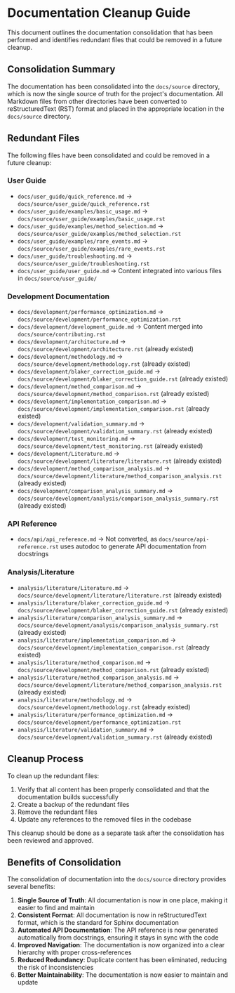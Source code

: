 # Documentation Cleanup Guide

This document outlines the documentation consolidation that has been performed and identifies redundant files that could be removed in a future cleanup.

## Consolidation Summary

The documentation has been consolidated into the `docs/source` directory, which is now the single source of truth for the project's documentation. All Markdown files from other directories have been converted to reStructuredText (RST) format and placed in the appropriate location in the `docs/source` directory.

## Redundant Files

The following files have been consolidated and could be removed in a future cleanup:

### User Guide

- `docs/user_guide/quick_reference.md` → `docs/source/user_guide/quick_reference.rst`
- `docs/user_guide/examples/basic_usage.md` → `docs/source/user_guide/examples/basic_usage.rst`
- `docs/user_guide/examples/method_selection.md` → `docs/source/user_guide/examples/method_selection.rst`
- `docs/user_guide/examples/rare_events.md` → `docs/source/user_guide/examples/rare_events.rst`
- `docs/user_guide/troubleshooting.md` → `docs/source/user_guide/troubleshooting.rst`
- `docs/user_guide/user_guide.md` → Content integrated into various files in `docs/source/user_guide/`

### Development Documentation

- `docs/development/performance_optimization.md` → `docs/source/development/performance_optimization.rst`
- `docs/development/development_guide.md` → Content merged into `docs/source/contributing.rst`
- `docs/development/architecture.md` → `docs/source/development/architecture.rst` (already existed)
- `docs/development/methodology.md` → `docs/source/development/methodology.rst` (already existed)
- `docs/development/blaker_correction_guide.md` → `docs/source/development/blaker_correction_guide.rst` (already existed)
- `docs/development/method_comparison.md` → `docs/source/development/method_comparison.rst` (already existed)
- `docs/development/implementation_comparison.md` → `docs/source/development/implementation_comparison.rst` (already existed)
- `docs/development/validation_summary.md` → `docs/source/development/validation_summary.rst` (already existed)
- `docs/development/test_monitoring.md` → `docs/source/development/test_monitoring.rst` (already existed)
- `docs/development/Literature.md` → `docs/source/development/literature/literature.rst` (already existed)
- `docs/development/method_comparison_analysis.md` → `docs/source/development/literature/method_comparison_analysis.rst` (already existed)
- `docs/development/comparison_analysis_summary.md` → `docs/source/development/analysis/comparison_analysis_summary.rst` (already existed)

### API Reference

- `docs/api/api_reference.md` → Not converted, as `docs/source/api-reference.rst` uses autodoc to generate API documentation from docstrings

### Analysis/Literature

- `analysis/literature/Literature.md` → `docs/source/development/literature/literature.rst` (already existed)
- `analysis/literature/blaker_correction_guide.md` → `docs/source/development/blaker_correction_guide.rst` (already existed)
- `analysis/literature/comparison_analysis_summary.md` → `docs/source/development/analysis/comparison_analysis_summary.rst` (already existed)
- `analysis/literature/implementation_comparison.md` → `docs/source/development/implementation_comparison.rst` (already existed)
- `analysis/literature/method_comparison.md` → `docs/source/development/method_comparison.rst` (already existed)
- `analysis/literature/method_comparison_analysis.md` → `docs/source/development/literature/method_comparison_analysis.rst` (already existed)
- `analysis/literature/methodology.md` → `docs/source/development/methodology.rst` (already existed)
- `analysis/literature/performance_optimization.md` → `docs/source/development/performance_optimization.rst`
- `analysis/literature/validation_summary.md` → `docs/source/development/validation_summary.rst` (already existed)

## Cleanup Process

To clean up the redundant files:

1. Verify that all content has been properly consolidated and that the documentation builds successfully
2. Create a backup of the redundant files
3. Remove the redundant files
4. Update any references to the removed files in the codebase

This cleanup should be done as a separate task after the consolidation has been reviewed and approved.

## Benefits of Consolidation

The consolidation of documentation into the `docs/source` directory provides several benefits:

1. **Single Source of Truth**: All documentation is now in one place, making it easier to find and maintain
2. **Consistent Format**: All documentation is now in reStructuredText format, which is the standard for Sphinx documentation
3. **Automated API Documentation**: The API reference is now generated automatically from docstrings, ensuring it stays in sync with the code
4. **Improved Navigation**: The documentation is now organized into a clear hierarchy with proper cross-references
5. **Reduced Redundancy**: Duplicate content has been eliminated, reducing the risk of inconsistencies
6. **Better Maintainability**: The documentation is now easier to maintain and update